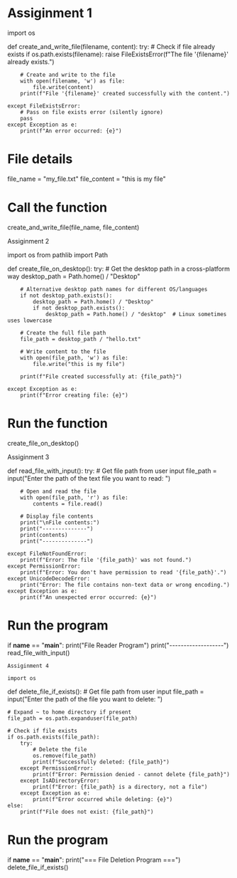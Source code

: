 # Assiginment 1
import os

def create_and_write_file(filename, content):
    try:
        # Check if file already exists
        if os.path.exists(filename):
            raise FileExistsError(f"The file '{filename}' already exists.")
        
        # Create and write to the file
        with open(filename, 'w') as file:
            file.write(content)
        print(f"File '{filename}' created successfully with the content.")
    
    except FileExistsError:
        # Pass on file exists error (silently ignore)
        pass
    except Exception as e:
        print(f"An error occurred: {e}")

# File details
file_name = "my_file.txt"
file_content = "this is my file"

# Call the function
create_and_write_file(file_name, file_content)




Assiginment 2

import os
from pathlib import Path

def create_file_on_desktop():
    try:
        # Get the desktop path in a cross-platform way
        desktop_path = Path.home() / "Desktop"
        
        # Alternative desktop path names for different OS/languages
        if not desktop_path.exists():
            desktop_path = Path.home() / "Desktop"
            if not desktop_path.exists():
                desktop_path = Path.home() / "desktop"  # Linux sometimes uses lowercase
        
        # Create the full file path
        file_path = desktop_path / "hello.txt"
        
        # Write content to the file
        with open(file_path, 'w') as file:
            file.write("this is my file")
        
        print(f"File created successfully at: {file_path}")
    
    except Exception as e:
        print(f"Error creating file: {e}")

# Run the function
create_file_on_desktop()


Assiginment 3

def read_file_with_input():
    try:
        # Get file path from user input
        file_path = input("Enter the path of the text file you want to read: ")
        
        # Open and read the file
        with open(file_path, 'r') as file:
            contents = file.read()
        
        # Display file contents
        print("\nFile contents:")
        print("--------------")
        print(contents)
        print("--------------")
        
    except FileNotFoundError:
        print(f"Error: The file '{file_path}' was not found.")
    except PermissionError:
        print(f"Error: You don't have permission to read '{file_path}'.")
    except UnicodeDecodeError:
        print("Error: The file contains non-text data or wrong encoding.")
    except Exception as e:
        print(f"An unexpected error occurred: {e}")

# Run the program
if __name__ == "__main__":
    print("File Reader Program")
    print("-------------------")
    read_file_with_input()


    Assiginment 4

    import os

def delete_file_if_exists():
    # Get file path from user input
    file_path = input("Enter the path of the file you want to delete: ")
    
    # Expand ~ to home directory if present
    file_path = os.path.expanduser(file_path)
    
    # Check if file exists
    if os.path.exists(file_path):
        try:
            # Delete the file
            os.remove(file_path)
            print(f"Successfully deleted: {file_path}")
        except PermissionError:
            print(f"Error: Permission denied - cannot delete {file_path}")
        except IsADirectoryError:
            print(f"Error: {file_path} is a directory, not a file")
        except Exception as e:
            print(f"Error occurred while deleting: {e}")
    else:
        print(f"File does not exist: {file_path}")

# Run the program
if __name__ == "__main__":
    print("=== File Deletion Program ===")
    delete_file_if_exists()
